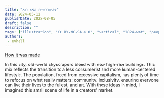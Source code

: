 ```yaml
---
title: "ኣብ ዕዳጋ ስነጥበባውያን"
date: 2024-05-12
publishDate: 2025-08-05
draft: false
description: ""
tags: ["illustration", "CC BY-NC-SA 4.0", "vertical", "2024-wat", "people", "disability", "city", "fantastical"]
authors:
 - evhell
---
```


[How it was made](https://www.evhell.fr/solarpunk-participation-au-weekandart/)

In this city, old-world skyscrapers blend with new high-rise buildings. This mix reflects the transition to a less consumerist and more human-centered lifestyle. The population, freed from excessive capitalism, has plenty of time to refocus on what really matters: community, inclusivity, ensuring everyone can live their lives to the fullest, and art. With these ideas in mind, I imagined this small scene of life in a creators' market.
